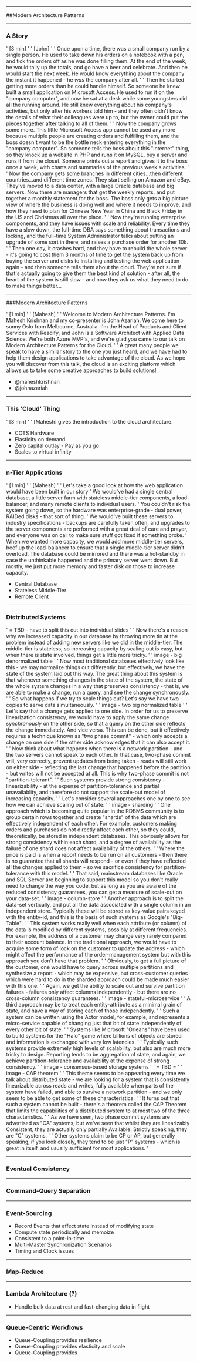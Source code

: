 ***
##Modern Architecture Patterns

***
### A Story

' [3 min]
'
' [John]
'
' Once upon a time, there was a small company run by a single person. He used to take down his orders on a notebook with a pen, and tick the orders off as he was done filling them. At the end of the week, he would tally up the totals, and go have a beer and celebrate. And then he would start the next week. He would know everything about the company the instant it happened - he *was* the company after all.
'
' Then he started getting more orders than he could handle himself. So someone he knew built a small application on Microsoft Access. He used to run it on the "company computer", and now he sat at a desk while some youngsters did all the running around. He still knew everything about his company's activities, but only after his workers told him - and they often didn't know the details of what their colleagues were up to, but the owner could put the pieces together after talking to all of them.
'
' Now the company grows some more. This little Microsoft Access app cannot be used any more because multiple people are creating orders and fulfilling them, and the boss doesn't want to be the bottle neck entering everything in the "company computer". So someone tells the boss about this "internet" thing, so they knock up a website in PHP and runs it on MySQL, buy a server and runs it from the closet. Someone prints out a report and gives it to the boss once a week, with charts and summaries of the previous week's activities.
'
' Now the company gets some branches in different cities...then different countries...and different time zones. They start selling on Amazon and eBay. They've moved to a data center, with a large Oracle database and big servers. Now there are managers that get the weekly reports, and put together a monthly statement for the boss. The boss only gets a big picture view of where the business is doing well and where it needs to improve, and how they need to plan for Chinese New Year in China and Black Friday in the US and Christmas all over the place. 
'
' Now they're running enterprise components, and they have issues with scale and reliability. Every time they have a slow down, the full-time DBA says something about transactions and locking, and the full-time System Administrator talks about putting an upgrade of some sort in there, and raises a purchase order for another 10k.
'
' Then one day, it crashes hard, and they have to rebuild the whole server - it's going to cost them 3 months of time to get the system back up from buying the server and disks to installing and testing the web application again - and then someone tells them about the cloud. They're not sure if that's actually going to give them the best kind of solution - after all, the heart of the system is still slow - and now they ask us what they need to do to make things better...

***
###Modern Architecture Patterns

' [1 min]
'
' [Mahesh]
'
' Welcome to Modern Architecture Patterns. I'm Mahesh Krishnan and my co-presenter is John Azariah. We come here to sunny Oslo from Melbourne, Australia. I'm the Head of Products and Client Services with Readify, and John is a Software Architect with Applied Data Science. We're both Azure MVP's, and we're glad you came to our talk on Modern Architecture Patterns for the Cloud.
'
' A great many people we speak to have a similar story to the one you just heard, and we have had to help them design applications to take advantage of the cloud. As we hope you will discover from this talk, the cloud is an exciting platform which allows us to take some creative approaches to build solutions!

* @maheshkrishnan 
* @johnazariah

***
### This 'Cloud' Thing

' [3 min]
'
' [Mahesh] gives the introduction to the cloud architecture. 

* COTS Hardware
* Elasticity on demand
* Zero capital outlay - Pay as you go
* Scales to virtual infinity

***
### n-Tier Applications

' [1 min]
'
' [Mahesh]
'
' Let's take a good look at how the web application would have been built in our story
' We would've had a single central database, a little server farm with stateless middle-tier components, a load-balancer, and many remote clients to individual users.
' You couldn't risk the system going down, so the hardware was enterprise-grade - dual power, RAIDed disks - that sort of thing.
' We would've built these servers to industry specifications - backups are carefully taken often, and upgrades to the server components are performed with a great deal of care and prayer, and everyone was on call to make sure stuff got fixed if something broke.
' When we wanted more capacity, we would add more middle-tier servers, beef up the load-balancer to ensure that a single middle-tier server didn't overload. The database could be mirrored and there was a hot-standby in case the unthinkable happened and the primary server went down. But mostly, we just put more memory and faster disk on those to increase capacity.

* Central Database
* Stateless Middle-Tier
* Remote Client

*** 
### Distributed Systems
' = TBD - have to split this out into individual slides
'
' Now there's a reason why we increased capacity in our database by throwing more tin at the problem instead of adding new servers like we did in the middle-tier. The middle-tier is stateless, so increasing capacity by scaling out is easy, but when there is state involved, things get a little more tricky.
'
' image - big denormalized table
'
' Now most traditional databases effectively look like this - we may normalize things out differently, but effectively, we have the state of the system laid out this way. The great thing about this system is that whenever something changes in the state of the system, the state of the whole system changes in a way that preserves consistency - that is, we are able to make a change, run a query, and see the change synchronously.
'
' So what happens if we try to scale things out? Let's say we have two copies to serve data simultaneously.
'
' image - two big normalized table
'
' Let's say that a change gets applied to one side. In order for us to preserve linearization consistency, we would have to apply the same change *synchronously* on the other side, so that a query on the other side reflects the change immediately. And vice versa. This can be done, but it effectively requires a technique known as "two phase commit" - which only accepts a change on one side if the other side acknowledges that it can also accept it.
'
' Now think about what happens when there is a network partition - and the two servers cannot speak to each other. In that case, two-phase commit will, very correctly, prevent updates from being taken - reads will still work on either side - reflecting the last change that happened before the partition - but writes will not be accepted at all. This is why two-phase commit is not "partition-tolerant".
'
' Such systems provide strong consistency - linearizability - at the expense of partition-tolerance and partial unavailablity, and therefore do not support the scale-out model of increasing capacity.
'
' Let's consider several approaches one by one to see how we can achieve scaling out of state:
'
' image - sharding
'
' One approach which is becoming quite popular in the RDBMS community is to group certain rows together and create "shards" of the data which are effectively independent of each other. For example, customers making orders and purchases do not directly affect each other, so they could, theoretically, be stored in independent databases. This obviously allows for strong consistency within each shard, and a degree of availability as the failure of one shard does not affect availability of the others.
'
' Where the price is paid is when a report needs to be run on all customers - then there is no guarantee that all shards will respond - or even if they have reflected all the changes applied to them - so we sacrifice consistency for partition-tolerance with this model. 
'
' That said, mainstream databases like Oracle and SQL Server are beginning to support this model so you don't really need to change the way you code, but as long as you are aware of the reduced consistency guarantees, you can get a measure of scale-out on your data-set.
'
' image - column-store
'
' Another approach is to split the data-set vertically, and put all the data associated with a single column in an independent store. Typically these will be stored as key-value pairs keyed with the entity-id, and this is the basis of such systems as Google's "Big-Table". 
'
' This system works really well when each attribute (or column) of the data is modified by different systems, possibly at different frequencies. For example, the address of a customer may change very rarely compared to their account balance. In the traditional approach, we would have to acquire some form of lock on the customer to update the address - which might affect the performance of the order-management system but with this approach you don't have that problem.
'
' Obviously, to get a full picture of the customer, one would have to query across multiple partitions and synthesize a report - which may be expensive, but cross-customer queries which were hard to do in the sharded approach could be made much easier with this one.
'
' Again, we get the ability to scale out and survive partition failures - failures only affect columns independently - but there are no cross-column consistency guarantees.
'
' image - stateful-microservice
'
' A third approach may be to treat each entity-attribute as a minimal grain of state, and have a way of storing each of those independently.
'
' Such a system can be written using the Actor model, for example, and represents a micro-service capable of changing just that bit of state independently of every other bit of state. 
'
' Systems like Microsoft "Orleans" have been used to build systems for the "Halo" game where billions of objects are stored and information is exchanged with very low latencies.
'
' Typically such systems provide extremely high levels of scalability, but also are much more tricky to design. Reporting tends to be aggregation of state, and again, we achieve partition-tolerance and availability at the expense of strong consistency.
'
' image - consensus-based storage systems
'
' = TBD =
'
' image - CAP theorem
'
' This theme seems to be appearing every time we talk about distributed state - we are looking for a system that is consistently linearizable across reads and writes, fully available when parts of the system have failed, and able to survive a network partition - and we only seem to be able to get some of these characteristics.
'
' It turns out that such a system cannot be built - there's a theorem called the CAP Theorem that limits the capabilities of a distributed system to at most two of the three characteristics.
'
' As we have seen, two phase commit systems are advertised as "CA" systems, but we've seen that whilst they are linearizably Consistent, they are actually only partially Available. Strictly speaking, they are "C" systems.
'
' Other systems claim to be CP or AP, but generally speaking, if you look closely, they tend to be just "P" systems - which is great in itself, and usually sufficient for most applications.
'

***
### Eventual Consistency

***
### Command-Query Separation

***
### Event-Sourcing

* Record Events that affect state instead of modifying state
* Compute state periodically and memoize
* Consistent to a point-in-time
* Multi-Master Synchronization Scenarios
* Timing and Clock issues

***
### Map-Reduce

***
### Lambda Architecture (?)
* Handle bulk data at rest and fast-changing data in flight

***
### Queue-Centric Workflows

* Queue-Coupling provides resilience
* Queue-Coupling provides elasticity and scale
* Queue-Coupling provides 
